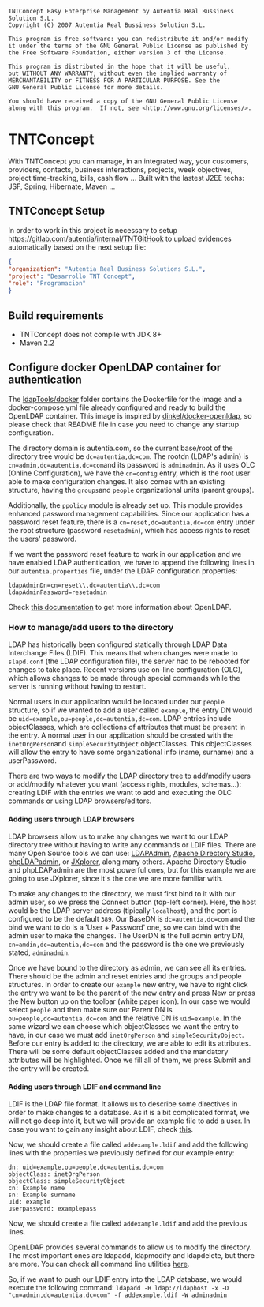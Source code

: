     TNTConcept Easy Enterprise Management by Autentia Real Bussiness Solution S.L.
    Copyright (C) 2007 Autentia Real Bussiness Solution S.L.

    This program is free software: you can redistribute it and/or modify
    it under the terms of the GNU General Public License as published by
    the Free Software Foundation, either version 3 of the License.

    This program is distributed in the hope that it will be useful,
    but WITHOUT ANY WARRANTY; without even the implied warranty of
    MERCHANTABILITY or FITNESS FOR A PARTICULAR PURPOSE. See the
    GNU General Public License for more details.

    You should have received a copy of the GNU General Public License
    along with this program.  If not, see <http://www.gnu.org/licenses/>.

# TNTConcept

With TNTConcept you can manage, in an integrated way, your customers, providers, contacts, business interactions, projects, week objectives, project time-tracking, bills, cash flow ... Built with the lastest J2EE techs: JSF, Spring, Hibernate, Maven ...

## TNTConcept Setup
In order to work in this project is necessary to setup
https://gitlab.com/autentia/internal/TNTGitHook to upload evidences automatically based
on the next setup file:

```json
{
"organization": "Autentia Real Business Solutions S.L.",
"project": "Desarrollo TNT Concept",
"role": "Programacion"
}
```

## Build requirements

- TNTConcept does not compile with JDK 8+
- Maven 2.2

## Configure docker OpenLDAP container for authentication

The [ldapTools/docker](https://github.com/autentia/TNTConcept/tree/master/ldapTools/docker) folder contains the Dockerfile for the image and a docker-compose.yml file already configured and ready to build the OpenLDAP container. This image is inspired by [dinkel/docker-openldap](https://github.com/dinkel/docker-openldap), so please check that README file in case you need to change any startup configuration.

The directory domain is autentia.com, so the current base/root of the directory tree would be `dc=autentia,dc=com`. The rootdn (LDAP's admin) is `cn=admin,dc=autentia,dc=com`and its password is `adminadmin`. As it uses OLC (Online Configuration), we have the `cn=config` entry, which is the root user able to make configuration changes. It also comes with an existing structure, having the `groups`and `people` organizational units (parent groups).

Additionally, the `ppolicy` module is already set up. This module provides enhanced password management capabilities. Since our application has a password reset feature, there is a `cn=reset,dc=autentia,dc=com` entry under the root structure (password `resetadmin`), which has access rights to reset the users' password.

If we want the password reset feature to work in our application and we have enabled LDAP authentication, we have to append the following lines in our `autentia.properties` file, under the LDAP configuration properties:

```
ldapAdminDn=cn=reset\\,dc=autentia\\,dc=com
ldapAdminPassword=resetadmin
```

Check [this documentation](http://www.zytrax.com/books/ldap/ch6/slapd-config.html) to get more information about OpenLDAP.

### How to manage/add users to the directory

LDAP has historically been configured statically through LDAP Data Interchange Files (LDIF). This means that when changes were made to `slapd.conf` (the LDAP configuration file), the server had to be rebooted for changes to take place. Recent versions use on-line configuration (OLC), which allows changes to be made through special commands while the server is running without having to restart.

Normal users in our application would be located under our `people` structure, so if we wanted to add a user called `example`, the entry DN would be `uid=example,ou=people,dc=autentia,dc=com`. LDAP entries include objectClasses, which are collections of attributes that must be present in the entry. A normal user in our application should be created with the `inetOrgPerson`and `simpleSecurityObject` objectClasses. This objectClasses will allow the entry to have some organizational info (name, surname) and a userPassword.

There are two ways to modify the LDAP directory tree to add/modify users or add/modify whatever you want (access rights, modules, schemas...): creating LDIF with the entries we want to add and executing the OLC commands or using LDAP browsers/editors.

#### Adding users through LDAP browsers

LDAP browsers allow us to make any changes we want to our LDAP directory tree without having to write any commands or LDIF files. There are many Open Source tools we can use: [LDAPAdmin](http://www.ldapadmin.org/index.html), [Apache Directory Studio](http://directory.apache.org/studio/), [phpLDAPadmin](http://phpldapadmin.sourceforge.net/wiki/index.php/Main_Page), or [JXplorer](http://pegacat.com/jxplorer/), along many others. Apache Directory Studio and phpLDAPadmin are the most powerful ones, but for this example we are going to use JXplorer, since it's the one we are more familiar with.

To make any changes to the directory, we must first bind to it with our admin user, so we press the Connect button (top-left corner). Here, the host would be the LDAP server address (tipically `localhost`), and the port is configured to be the default `389`. Our BaseDN is `dc=autentia,dc=com` and the bind we want to do is a 'User + Password' one, so we can bind with the admin user to make the changes. The UserDN is the full admin entry DN, `cn=amdin,dc=autentia,dc=com` and the password is the one we previously stated, `adminadmin`.

Once we have bound to the directory as admin, we can see all its entries. There should be the admin and reset entries and the groups and people structures. In order to create our `example` new entry, we have to right click the entry we want to be the parent of the new entry and press New or press the New button up on the toolbar (white paper icon). In our case we would select `people` and then make sure our Parent DN is `ou=people,dc=autentia,dc=com` and the relative DN is `uid=example`. In the same wizard we can choose which objectClasses we want the entry to have, in our case we must add `inetOrgPerson` and `simpleSecurityObject`. Before our entry is added to the directory, we are able to edit its attributes. There will be some default objectClasses added and the mandatory attributes will be highlighted. Once we fill all of them, we press Submit and the entry will be created.

#### Adding users through LDIF and command line

LDIF is the LDAP file format. It allows us to describe some directives in order to make changes to a database. As it is a bit complicated format, we will not go deep into it, but we will provide an example file to add a user. In case you want to gain any insight about LDIF, check [this](http://www.zytrax.com/books/ldap/ch2/).

Now, we should create a file called `addexample.ldif` and add the following lines with the properties we previously defined for our example entry:

```
dn: uid=example,ou=people,dc=autentia,dc=com
objectClass: inetOrgPerson
objectClass: simpleSecurityObject
cn: Example name
sn: Example surname
uid: example
userpassword: examplepass
```

Now, we should create a file called `addexample.ldif` and add the previous lines.

OpenLDAP provides several commands to allow us to modify the directory. The most important ones are ldapadd, ldapmodify and ldapdelete, but there are more. You can check all command line utilities [here](http://www.zytrax.com/books/ldap/ch14/#openldap).

So, if we want to push our LDIF entry into the LDAP database, we would execute the following command:
`ldapadd -H ldap://ldaphost -x -D "cn=admin,dc=autentia,dc=com" -f addexample.ldif -W adminadmin`
